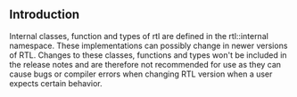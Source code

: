 ## Introduction

Internal classes, function and types of rtl are defined in the rtl::internal namespace.
These implementations can possibly change in newer versions of RTL.
Changes to these classes, functions and types won't be included in the release notes and are therefore not recommended for use as they can cause bugs or compiler errors when changing RTL version when a user expects certain behavior.
